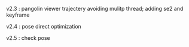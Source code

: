 v2.3 : pangolin viewer trajectery avoiding mulitp thread; adding se2 and keyframe

v2.4 : pose direct optimization

v2.5 : check pose